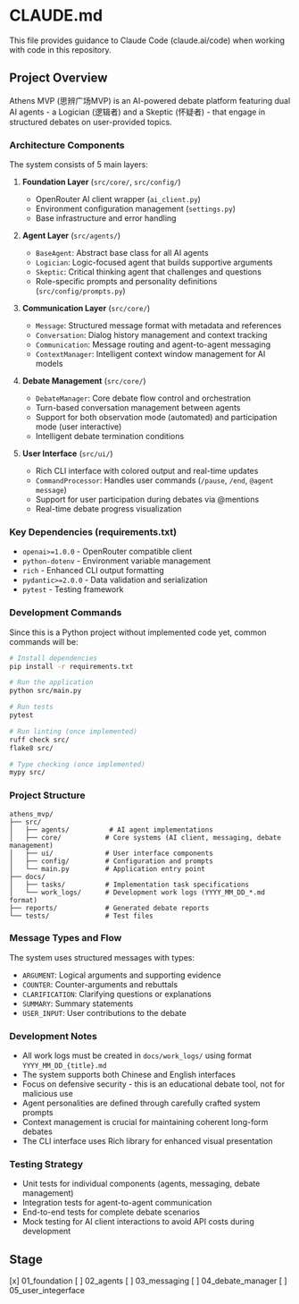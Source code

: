 # CLAUDE.md

This file provides guidance to Claude Code (claude.ai/code) when working with code in this repository.

## Project Overview

Athens MVP (思辨广场MVP) is an AI-powered debate platform featuring dual AI agents - a Logician (逻辑者) and a Skeptic (怀疑者) - that engage in structured debates on user-provided topics.

### Architecture Components

The system consists of 5 main layers:

1. **Foundation Layer** (`src/core/`, `src/config/`)
   - OpenRouter AI client wrapper (`ai_client.py`) 
   - Environment configuration management (`settings.py`)
   - Base infrastructure and error handling

2. **Agent Layer** (`src/agents/`)
   - `BaseAgent`: Abstract base class for all AI agents
   - `Logician`: Logic-focused agent that builds supportive arguments
   - `Skeptic`: Critical thinking agent that challenges and questions
   - Role-specific prompts and personality definitions (`src/config/prompts.py`)

3. **Communication Layer** (`src/core/`)
   - `Message`: Structured message format with metadata and references
   - `Conversation`: Dialog history management and context tracking
   - `Communication`: Message routing and agent-to-agent messaging
   - `ContextManager`: Intelligent context window management for AI models

4. **Debate Management** (`src/core/`)
   - `DebateManager`: Core debate flow control and orchestration
   - Turn-based conversation management between agents
   - Support for both observation mode (automated) and participation mode (user interactive)
   - Intelligent debate termination conditions

5. **User Interface** (`src/ui/`)
   - Rich CLI interface with colored output and real-time updates
   - `CommandProcessor`: Handles user commands (`/pause`, `/end`, `@agent message`)
   - Support for user participation during debates via @mentions
   - Real-time debate progress visualization

### Key Dependencies (requirements.txt)

- `openai>=1.0.0` - OpenRouter compatible client
- `python-dotenv` - Environment variable management  
- `rich` - Enhanced CLI output formatting
- `pydantic>=2.0.0` - Data validation and serialization
- `pytest` - Testing framework

### Development Commands

Since this is a Python project without implemented code yet, common commands will be:

```bash
# Install dependencies
pip install -r requirements.txt

# Run the application
python src/main.py

# Run tests  
pytest

# Run linting (once implemented)
ruff check src/
flake8 src/

# Type checking (once implemented)
mypy src/
```

### Project Structure

```
athens_mvp/
├── src/
│   ├── agents/          # AI agent implementations
│   ├── core/           # Core systems (AI client, messaging, debate management)
│   ├── ui/             # User interface components
│   ├── config/         # Configuration and prompts
│   └── main.py         # Application entry point
├── docs/
│   ├── tasks/          # Implementation task specifications
│   └── work_logs/      # Development work logs (YYYY_MM_DD_*.md format)
├── reports/            # Generated debate reports
└── tests/              # Test files
```

### Message Types and Flow

The system uses structured messages with types:
- `ARGUMENT`: Logical arguments and supporting evidence
- `COUNTER`: Counter-arguments and rebuttals  
- `CLARIFICATION`: Clarifying questions or explanations
- `SUMMARY`: Summary statements
- `USER_INPUT`: User contributions to the debate

### Development Notes

- All work logs must be created in `docs/work_logs/` using format `YYYY_MM_DD_{title}.md`
- The system supports both Chinese and English interfaces
- Focus on defensive security - this is an educational debate tool, not for malicious use
- Agent personalities are defined through carefully crafted system prompts
- Context management is crucial for maintaining coherent long-form debates
- The CLI interface uses Rich library for enhanced visual presentation

### Testing Strategy

- Unit tests for individual components (agents, messaging, debate management)
- Integration tests for agent-to-agent communication
- End-to-end tests for complete debate scenarios  
- Mock testing for AI client interactions to avoid API costs during development


## Stage
[x] 01_foundation
[ ] 02_agents
[ ] 03_messaging
[ ] 04_debate_manager
[ ] 05_user_integerface